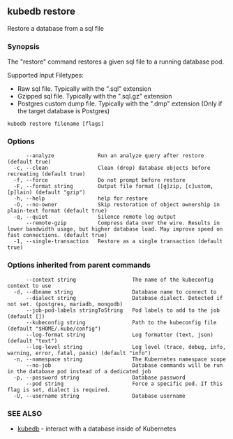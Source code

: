 ## kubedb restore

Restore a database from a sql file

### Synopsis

The "restore" command restores a given sql file to a running database pod.

Supported Input Filetypes:
  - Raw sql file. Typically with the ".sql" extension
  - Gzipped sql file. Typically with the ".sql.gz" extension
  - Postgres custom dump file. Typically with the ".dmp" extension (Only if the target database is Postgres)

```
kubedb restore filename [flags]
```

### Options

```
      --analyze              Run an analyze query after restore (default true)
  -c, --clean                Clean (drop) database objects before recreating (default true)
  -f, --force                Do not prompt before restore
  -F, --format string        Output file format ([g]zip, [c]ustom, [p]lain) (default "gzip")
  -h, --help                 help for restore
  -O, --no-owner             Skip restoration of object ownership in plain-text format (default true)
  -q, --quiet                Silence remote log output
      --remote-gzip          Compress data over the wire. Results in lower bandwidth usage, but higher database load. May improve speed on fast connections. (default true)
  -1, --single-transaction   Restore as a single transaction (default true)
```

### Options inherited from parent commands

```
      --context string                  The name of the kubeconfig context to use
  -d, --dbname string                   Database name to connect to
      --dialect string                  Database dialect. Detected if not set. (postgres, mariadb, mongodb)
      --job-pod-labels stringToString   Pod labels to add to the job (default [])
      --kubeconfig string               Path to the kubeconfig file (default "$HOME/.kube/config")
      --log-format string               Log formatter (text, json) (default "text")
      --log-level string                Log level (trace, debug, info, warning, error, fatal, panic) (default "info")
  -n, --namespace string                The Kubernetes namespace scope
      --no-job                          Database commands will be run in the database pod instead of a dedicated job
  -p, --password string                 Database password
      --pod string                      Force a specific pod. If this flag is set, dialect is required.
  -U, --username string                 Database username
```

### SEE ALSO

* [kubedb](kubedb.md)	 - interact with a database inside of Kubernetes

